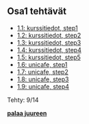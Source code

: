 ## Osa1 tehtävät

- [1.1: kurssitiedot, step1](kurssitiedot)
- [1.2: kurssitiedot, step2](kurssitiedot)
- [1.3: kurssitiedot, step3](kurssitiedot)
- [1.4: kurssitiedot, step4](kurssitiedot)
- [1.5: kurssitiedot, step5](kurssitiedot)
- [1.6: unicafe, step1](unicafe)
- [1.7: unicafe, step2](unicafe)
- [1.8: unicafe, step3](unicafe)
- [1.9: unicafe, step4](unicafe)

Tehty: 9/14

**[palaa juureen](../README.md)**

